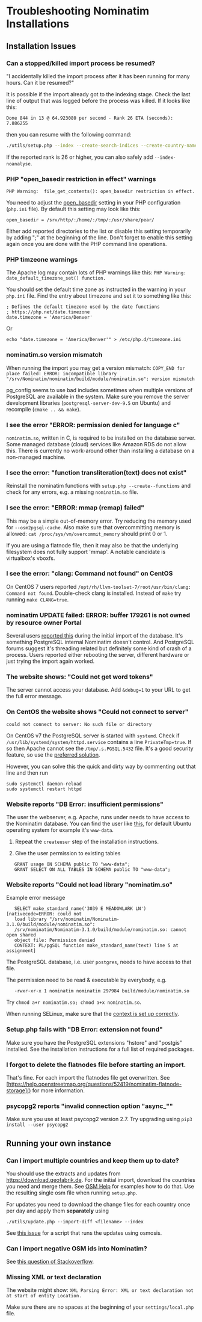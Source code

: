 # Troubleshooting Nominatim Installations

## Installation Issues

### Can a stopped/killed import process be resumed?

"I accidentally killed the import process after it has been running for many hours. Can it be resumed?"

It is possible if the import already got to the indexing stage.
Check the last line of output that was logged before the process
was killed. If it looks like this:


    Done 844 in 13 @ 64.923080 per second - Rank 26 ETA (seconds): 7.886255

then you can resume with the following command:

```sh
./utils/setup.php --index --create-search-indices --create-country-names
```

If the reported rank is 26 or higher, you can also safely add `--index-noanalyse`.


### PHP "open_basedir restriction in effect" warnings

    PHP Warning:  file_get_contents(): open_basedir restriction in effect.

You need to adjust the
[open_basedir](https://www.php.net/manual/en/ini.core.php#ini.open-basedir)
setting in your PHP configuration (`php.ini` file). By default this setting may
look like this:

    open_basedir = /srv/http/:/home/:/tmp/:/usr/share/pear/

Either add reported directories to the list or disable this setting temporarily
by adding ";" at the beginning of the line. Don't forget to enable this setting
again once you are done with the PHP command line operations.


### PHP timzeone warnings

The Apache log may contain lots of PHP warnings like this:
    `PHP Warning:  date_default_timezone_set() function.`

You should set the default time zone as instructed in the warning in
your `php.ini` file. Find the entry about timezone and set it to
something like this:

    ; Defines the default timezone used by the date functions
    ; https://php.net/date.timezone
    date.timezone = 'America/Denver'

Or

```
echo "date.timezone = 'America/Denver'" > /etc/php.d/timezone.ini
```

### nominatim.so version mismatch

When running the import you may get a version mismatch:
`COPY_END for place failed: ERROR: incompatible library "/srv/Nominatim/nominatim/build/module/nominatim.so": version mismatch`

pg_config seems to use bad includes sometimes when multiple versions
of PostgreSQL are available in the system. Make sure you remove the
server development libraries (`postgresql-server-dev-9.5` on Ubuntu)
and recompile (`cmake .. && make`).


### I see the error "ERROR: permission denied for language c"

`nominatim.so`, written in C, is required to be installed on the database
server. Some managed database (cloud) services like Amazon RDS do not allow
this. There is currently no work-around other than installing a database
on a non-managed machine.


### I see the error: "function transliteration(text) does not exist"

Reinstall the nominatim functions with `setup.php --create--functions`
and check for any errors, e.g. a missing `nominatim.so` file.

### I see the error: "ERROR: mmap (remap) failed"

This may be a simple out-of-memory error. Try reducing the memory used
for `--osm2pgsql-cache`. Also make sure that overcommitting memory is
allowed: `cat /proc/sys/vm/overcommit_memory` should print 0 or 1.

If you are using a flatnode file, then it may also be that the underlying
filesystem does not fully support 'mmap'. A notable candidate is virtualbox's
vboxfs.

### I see the error: "clang: Command not found" on CentOS

On CentOS 7 users reported `/opt/rh/llvm-toolset-7/root/usr/bin/clang: Command not found`.
Double-check clang is installed. Instead of `make` try running `make CLANG=true`.

### nominatim UPDATE failed: ERROR: buffer 179261 is not owned by resource owner Portal

Several users [reported this](https://github.com/openstreetmap/Nominatim/issues/1168) during the initial import of the database. It's
something PostgreSQL internal Nominatim doesn't control. And PostgreSQL forums
suggest it's threading related but definitely some kind of crash of a process.
Users reported either rebooting the server, different hardware or just trying
the import again worked.

### The website shows: "Could not get word tokens"

The server cannot access your database. Add `&debug=1` to your URL
to get the full error message.


### On CentOS the website shows "Could not connect to server"

`could not connect to server: No such file or directory`

On CentOS v7 the PostgreSQL server is started with `systemd`. Check if
`/usr/lib/systemd/system/httpd.service` contains a line `PrivateTmp=true`. If
so then Apache cannot see the `/tmp/.s.PGSQL.5432` file. It's a good security
feature, so use the
[preferred solution](../appendix/Install-on-Centos-7/#adding-selinux-security-settings).

However, you can solve this the quick and dirty way by commenting out that line and then run

    sudo systemctl daemon-reload
    sudo systemctl restart httpd


### Website reports "DB Error: insufficient permissions"

The user the webserver, e.g. Apache, runs under needs to have access to the
Nominatim database. You can find the user like
[this](https://serverfault.com/questions/125865/finding-out-what-user-apache-is-running-as),
for default Ubuntu operating system for example it's `www-data`.

1. Repeat the `createuser` step of the installation instructions.

2. Give the user permission to existing tables

```
   GRANT usage ON SCHEMA public TO "www-data";
   GRANT SELECT ON ALL TABLES IN SCHEMA public TO "www-data";
```

### Website reports "Could not load library "nominatim.so"

Example error message

```
   SELECT make_standard_name('3039 E MEADOWLARK LN') [nativecode=ERROR: could not
   load library "/srv/nominatim/Nominatim-3.1.0/build/module/nominatim.so":
   /srv/nominatim/Nominatim-3.1.0/build/module/nominatim.so: cannot open shared
   object file: Permission denied
   CONTEXT: PL/pgSQL function make_standard_name(text) line 5 at assignment]
```

The PostgreSQL database, i.e. user `postgres`, needs to have access to that file.

The permission need to be read & executable by everybody, e.g.

```
   -rwxr-xr-x 1 nominatim nominatim 297984 build/module/nominatim.so
```

Try `chmod a+r nominatim.so; chmod a+x nominatim.so`.

When running SELinux, make sure that the
[context is set up correctly](../appendix/Install-on-Centos-7/#adding-selinux-security-settings).

### Setup.php fails with "DB Error: extension not found"

Make sure you have the PostgreSQL extensions "hstore" and "postgis" installed.
See the installation instructions for a full list of required packages.


### I forgot to delete the flatnodes file before starting an import.

That's fine. For each import the flatnodes file get overwritten.
See [https://help.openstreetmap.org/questions/52419/nominatim-flatnode-storage]()
for more information.

### psycopg2 reports "invalid connection option "async_""

Make sure you use at least psycopg2 version 2.7. Try upgrading using
`pip3 install --user psycopg2`


## Running your own instance

### Can I import multiple countries and keep them up to date?

You should use the extracts and updates from https://download.geofabrik.de.
For the initial import, download the countries you need and merge them.
See [OSM Help](https://help.openstreetmap.org/questions/48843/merging-two-or-more-geographical-areas-to-import-two-or-more-osm-files-in-nominatim)
for examples how to do that. Use the resulting single osm file when
running `setup.php`.

For updates you need to download the change files for each country
once per day and apply them **separately** using

    ./utils/update.php --import-diff <filename> --index

See [this issue](https://github.com/openstreetmap/Nominatim/issues/60#issuecomment-18679446)
for a script that runs the updates using osmosis.

### Can I import negative OSM ids into Nominatim?

See [this question of Stackoverflow](https://help.openstreetmap.org/questions/64662/nominatim-flatnode-with-negative-id).

### Missing XML or text declaration

The website might show: `XML Parsing Error: XML or text declaration not at start of entity Location.`

Make sure there are no spaces at the beginning of your `settings/local.php` file.


